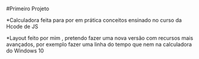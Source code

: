 #Primeiro Projeto

*Calculadora feita para por em prática  conceitos ensinado no curso da Hcode de JS 

*Layout feito por mim , pretendo fazer uma nova versão com recursos mais avançados,
por exemplo fazer uma linha do tempo que nem  na calculadora do Windows 10 
